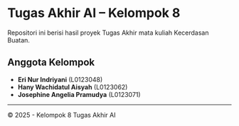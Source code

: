 # Tugas Akhir AI – Kelompok 8

Repositori ini berisi hasil proyek Tugas Akhir mata kuliah Kecerdasan Buatan.

## Anggota Kelompok

- **Eri Nur Indriyani** (L0123048)  
- **Hany Wachidatul Aisyah** (L0123062)  
- **Josephine Angelia Pramudya** (L0123071)

---

© 2025 - Kelompok 8 Tugas Akhir AI
